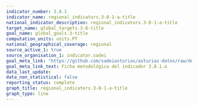 ```yaml
---
indicator_number: 3.8.1
indicator_name: regional_indicators.3-8-1-a-title
national_indicator_description: regional_indicators.3-8-1-a-title
target_name: global_targets.3-8-title
goal_name: global_goals.3-title
computation_units: units.PT
national_geographical_coverage: regional
source_active_1: true
source_organisation_1: indicator.sadei
goal_meta_link: "https://github.com/sadeiasturias/asturias-datos/raw/develop/descargas/metodologia/3.8.1.a.pdf"
goal_meta_link_text: Ficha metodológica del indicador 3.8.1.a
data_last_update:  
data_non_statistical: false
reporting_status: complete
graph_title: regional_indicators.3-8-1-a-title
graph_type: line
---
```

